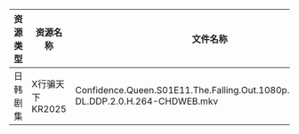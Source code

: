 | 资源类型 | 资源名称        | 文件名称                                                                               | 分享链接                                | 更新时间                |
| ---- | ----------- | ---------------------------------------------------------------------------------- | ----------------------------------- | ------------------- |
| 日韩剧集 | X行骗天下KR2025 | Confidence.Queen.S01E11.The.Falling.Out.1080p.AMZN.WEB-DL.DDP.2.0.H.264-CHDWEB.mkv | https://pan.quark.cn/s/463fe5d8abf1 | 2025-10-12 01:28:06 |
